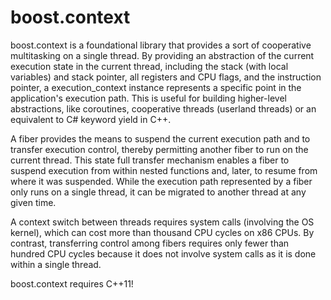 # boost.context
boost.context is a foundational library that provides a sort of cooperative multitasking on a single thread.
By providing an abstraction of the current execution state in the current thread, including the stack (with 
local variables) and stack pointer, all registers and CPU flags, and the instruction pointer, a execution_context 
instance represents a specific point in the application's execution path. This is useful for building 
higher-level abstractions, like coroutines, cooperative threads (userland threads) or an equivalent to 
C# keyword yield in C++.

A fiber provides the means to suspend the current execution path and to transfer execution control, 
thereby permitting another fiber to run on the current thread. This state full transfer mechanism 
enables a fiber to suspend execution from within nested functions and, later, to resume from where it 
was suspended. While the execution path represented by a fiber only runs on a single thread, it can be 
migrated to another thread at any given time.

A context switch between threads requires system calls (involving the OS kernel), which can cost more than 
thousand CPU cycles on x86 CPUs. By contrast, transferring control among fibers requires only fewer than 
hundred CPU cycles because it does not involve system calls as it is done within a single thread.

boost.context requires C++11! 
